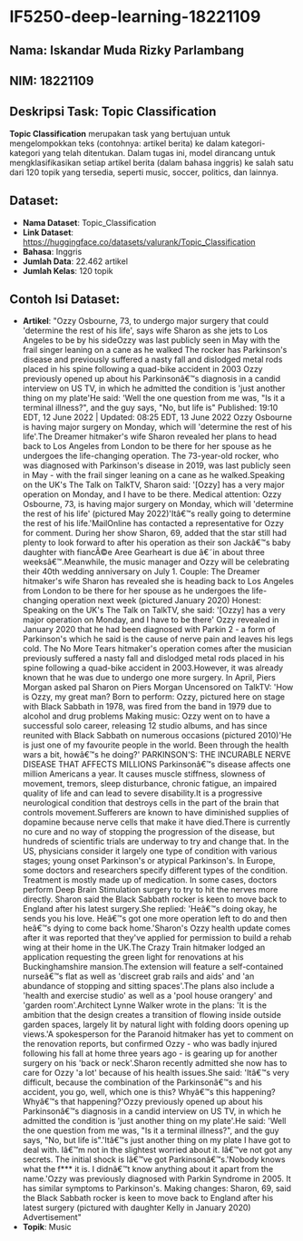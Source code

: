 # IF5250-deep-learning-18221109

## Nama: Iskandar Muda Rizky Parlambang
## NIM: 18221109

## Deskripsi Task: Topic Classification
**Topic Classification** merupakan task yang bertujuan untuk mengelompokkan teks (contohnya: artikel berita) ke dalam kategori-kategori yang telah ditentukan. Dalam tugas ini, model dirancang untuk mengklasifikasikan setiap artikel berita (dalam bahasa inggris) ke salah satu dari 120 topik yang tersedia, seperti music, soccer, politics, dan lainnya.

## Dataset: 
- **Nama Dataset**: Topic_Classification
- **Link Dataset**: https://huggingface.co/datasets/valurank/Topic_Classification
- **Bahasa**: Inggris
- **Jumlah Data**: 22.462 artikel
- **Jumlah Kelas**: 120 topik

## Contoh Isi Dataset:
- **Artikel**: "Ozzy Osbourne, 73, to undergo major surgery that could 'determine the rest of his life', says wife Sharon as she jets to Los Angeles to be by his sideOzzy was last publicly seen in May with the frail singer leaning on a cane as he walked The rocker has Parkinson's disease and previously suffered a nasty fall and dislodged metal rods placed in his spine following a quad-bike accident in 2003 Ozzy previously opened up about his Parkinsonâ€™s diagnosis in a candid interview on US TV, in which he admitted the condition is 'just another thing on my plate'He said: 'Well the one question from me was, "Is it a terminal illness?", and the guy says, "No, but life is" Published: 19:10 EDT, 12 June 2022 | Updated: 08:25 EDT, 13 June 2022 Ozzy Osbourne is having major surgery on Monday, which will 'determine the rest of his life'.The Dreamer hitmaker's wife Sharon revealed her plans to head back to Los Angeles from London to be there for her spouse as he undergoes the life-changing operation. The 73-year-old rocker, who was diagnosed with Parkinson's disease in 2019, was last publicly seen in May - with the frail singer leaning on a cane as he walked.Speaking on the UK's The Talk on TalkTV, Sharon said: '[Ozzy] has a very major operation on Monday, and I have to be there. Medical attention: Ozzy Osbourne, 73, is having major surgery on Monday, which will 'determine the rest of his life' (pictured May 2022)'Itâ€™s really going to determine the rest of his life.'MailOnline has contacted a representative for Ozzy for comment. During her show Sharon, 69, added that the star still had plenty to look forward to after his operation as their son Jackâ€™s baby daughter with fiancÃ©e Aree Gearheart is due â€˜in about three weeksâ€™.Meanwhile, the music manager and Ozzy will be celebrating their 40th wedding anniversary on July 1. Couple: The Dreamer hitmaker's wife Sharon has revealed she is heading back to Los Angeles from London to be there for her spouse as he undergoes the life-changing operation next week (pictured January 2020) Honest: Speaking on the UK's The Talk on TalkTV, she said: '[Ozzy] has a very major operation on Monday, and I have to be there' Ozzy revealed in January 2020 that he had been diagnosed with Parkin 2 - a form of Parkinson's which he said is the cause of nerve pain and leaves his legs cold. The No More Tears hitmaker's operation comes after the musician previously suffered a nasty fall and dislodged metal rods placed in his spine following a quad-bike accident in 2003.However, it was already known that he was due to undergo one more surgery. In April, Piers Morgan asked pal Sharon on Piers Morgan Uncensored on TalkTV: 'How is Ozzy, my great man? Born to perform: Ozzy, pictured here on stage with Black Sabbath in 1978, was fired from the band in 1979 due to alcohol and drug problems Making music: Ozzy went on to have a successful solo career, releasing 12 studio albums, and has since reunited with Black Sabbath on numerous occasions (pictured 2010)'He is just one of my favourite people in the world. Been through the health wars a bit, howâ€™s he doing?' PARKINSON'S: THE INCURABLE NERVE DISEASE THAT AFFECTS MILLIONS Parkinsonâ€™s disease affects one million Americans a year. It causes muscle stiffness, slowness of movement, tremors, sleep disturbance, chronic fatigue, an impaired quality of life and can lead to severe disability.It is a progressive neurological condition that destroys cells in the part of the brain that controls movement.Sufferers are known to have diminished supplies of dopamine because nerve cells that make it have died.There is currently no cure and no way of stopping the progression of the disease, but hundreds of scientific trials are underway to try and change that. In the US, physicians consider it largely one type of condition with various stages; young onset Parkinson's or atypical Parkinson's. In Europe, some doctors and researchers specify different types of the condition. Treatment is mostly made up of medication. In some cases, doctors perform Deep Brain Stimulation surgery to try to hit the nerves more directly. Sharon said the Black Sabbath rocker is keen to move back to England after his latest surgery.She replied: 'Heâ€™s doing okay, he sends you his love. Heâ€™s got one more operation left to do and then heâ€™s dying to come back home.'Sharon's Ozzy health update comes after it was reported that they've applied for permission to build a rehab wing at their home in the UK.The Crazy Train hitmaker lodged an application requesting the green light for renovations at his Buckinghamshire mansion.The extension will feature a self-contained nurseâ€™s flat as well as 'discreet grab rails and aids' and 'an abundance of stopping and sitting spaces'.The plans also include a 'health and exercise studio' as well as a 'pool house orangery' and 'garden room'.Architect Lynne Walker wrote in the plans: 'It is the ambition that the design creates a transition of flowing inside outside garden spaces, largely lit by natural light with folding doors opening up views.'A spokesperson for the Paranoid hitmaker has yet to comment on the renovation reports, but confirmed Ozzy - who was badly injured following his fall at home three years ago - is gearing up for another surgery on his 'back or neck'.Sharon recently admitted she now has to care for Ozzy 'a lot' because of his health issues.She said: 'Itâ€™s very difficult, because the combination of the Parkinsonâ€™s and his accident, you go, well, which one is this? Whyâ€™s this happening? Whyâ€™s that happening?'Ozzy previously opened up about his Parkinsonâ€™s diagnosis in a candid interview on US TV, in which he admitted the condition is 'just another thing on my plate'.He said: 'Well the one question from me was, "Is it a terminal illness?", and the guy says, "No, but life is".'Itâ€™s just another thing on my plate I have got to deal with. Iâ€™m not in the slightest worried about it. Iâ€™ve not got any secrets. The initial shock is Iâ€™ve got Parkinsonâ€™s.'Nobody knows what the f\*\*\* it is. I didnâ€™t know anything about it apart from the name.'Ozzy was previously diagnosed with Parkin Syndrome in 2005. It has similar symptoms to Parkinson's. Making changes: Sharon, 69, said the Black Sabbath rocker is keen to move back to England after his latest surgery (pictured with daughter Kelly in January 2020) Advertisement"
- **Topik**: Music
